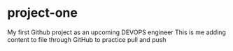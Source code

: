 # project-one
My first Github project as an upcoming DEVOPS engineer
This is me adding content to file through GitHub to practice pull and push 
